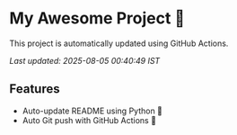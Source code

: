 # My Awesome Project 🚀

This project is automatically updated using GitHub Actions.

_Last updated: 2025-08-05 00:40:49 IST_

## Features
- Auto-update README using Python 🐍
- Auto Git push with GitHub Actions 🤖
